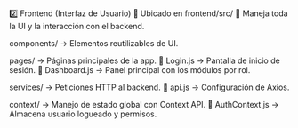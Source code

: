 2️⃣ Frontend (Interfaz de Usuario)
📍 Ubicado en frontend/src/
📌 Maneja toda la UI y la interacción con el backend.

components/ → Elementos reutilizables de UI.

pages/ → Páginas principales de la app.
📄 Login.js → Pantalla de inicio de sesión.
📄 Dashboard.js → Panel principal con los módulos por rol.

services/ → Peticiones HTTP al backend.
📄 api.js → Configuración de Axios.

context/ → Manejo de estado global con Context API.
📄 AuthContext.js → Almacena usuario logueado y permisos.
